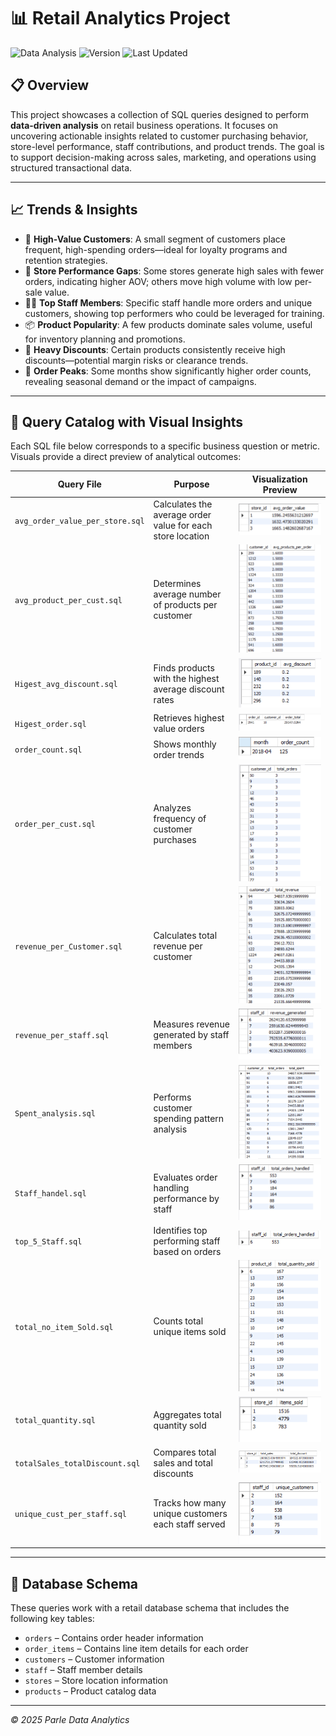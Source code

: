 # 📊 Retail Analytics Project

![Data Analysis](https://img.shields.io/badge/Data%20Analysis-SQL-blue)
![Version](https://img.shields.io/badge/Version-1.0-green)
![Last Updated](https://img.shields.io/badge/Last%20Updated-June%202025-orange)

## 📋 Overview

This project showcases a collection of SQL queries designed to perform **data-driven analysis** on retail business operations. It focuses on uncovering actionable insights related to customer purchasing behavior, store-level performance, staff contributions, and product trends. The goal is to support decision-making across sales, marketing, and operations using structured transactional data.

---

## 📈 Trends & Insights

- 🛒 **High-Value Customers**: A small segment of customers place frequent, high-spending orders—ideal for loyalty programs and retention strategies.
- 🧾 **Store Performance Gaps**: Some stores generate high sales with fewer orders, indicating higher AOV; others move high volume with low per-sale value.
- 👨‍💼 **Top Staff Members**: Specific staff handle more orders and unique customers, showing top performers who could be leveraged for training.
- 📦 **Product Popularity**: A few products dominate sales volume, useful for inventory planning and promotions.
- 💸 **Heavy Discounts**: Certain products consistently receive high discounts—potential margin risks or clearance trends.
- 📅 **Order Peaks**: Some months show significantly higher order counts, revealing seasonal demand or the impact of campaigns.

---

## 🧾 Query Catalog with Visual Insights

Each SQL file below corresponds to a specific business question or metric. Visuals provide a direct preview of analytical outcomes:

| **Query File** | **Purpose** | **Visualization Preview** |
|----------------|-------------|----------------------------|
| `avg_order_value_per_store.sql` | Calculates the average order value for each store location | ![Preview](Images/avgorder_perStore.png) |
| `avg_product_per_cust.sql` | Determines average number of products per customer | ![Preview](Images/AverageOrder_perCust.png) |
| `Higest_avg_discount.sql` | Finds products with the highest average discount rates | ![Preview](Images/avg_discount.png) |
| `Higest_order.sql` | Retrieves highest value orders | ![Preview](Images/Higest_customer_order.png) |
| `order_count.sql` | Shows monthly order trends | ![Preview](Images/HigersMonth_Order.png) |
| `order_per_cust.sql` | Analyzes frequency of customer purchases | ![Preview](Images/order_per_custmoer.png) |
| `revenue_per_Customer.sql` | Calculates total revenue per customer | ![Preview](Images/revenue_per_cust.png) |
| `revenue_per_staff.sql` | Measures revenue generated by staff members | ![Preview](Images/Revenue_per_staff.png) |
| `Spent_analysis.sql` | Performs customer spending pattern analysis | ![Preview](Images/Spent_analyser.png) |
| `Staff_handel.sql` | Evaluates order handling performance by staff | ![Preview](Images/staff_performence.png) |
| `top_5_Staff.sql` | Identifies top performing staff based on orders | ![Preview](Images/Top_staff_order.png) |
| `total_no_item_Sold.sql` | Counts total unique items sold | ![Preview](Images/Total.png) |
| `total_quantity.sql` | Aggregates total quantity sold | ![Preview](Images/store.png) |
| `totalSales_totalDiscount.sql` | Compares total sales and total discounts | ![Preview](Images/ToatalSales_totalDiscount.png) |
| `unique_cust_per_staff.sql` | Tracks how many unique customers each staff served | ![Preview](Images/Unique_Cust_per_staff.png) |

---

## 🧩 Database Schema

These queries work with a retail database schema that includes the following key tables:

- `orders` – Contains order header information  
- `order_items` – Contains line item details for each order  
- `customers` – Customer information  
- `staff` – Staff member details  
- `stores` – Store location information  
- `products` – Product catalog data  

---

*© 2025 Parle Data Analytics*

